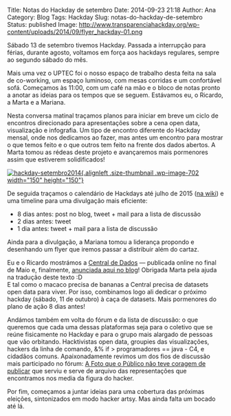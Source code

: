 Title: Notas do Hackday de setembro
Date: 2014-09-23 21:18
Author: Ana
Category: Blog
Tags: Hackday
Slug: notas-do-hackday-de-setembro
Status: published
Image: http://www.transparenciahackday.org/wp-content/uploads/2014/09/flyer_hackday-01.png

Sábado 13 de setembro tivemos Hackday. Passada a interrupção para férias, durante agosto, voltamos em força aos hackdays regulares, sempre ao segundo sábado do mês.

Mais uma vez o UPTEC foi o nosso espaço de trabalho desta feita na sala de co-working, um espaço luminoso, com mesas corridas e um confortável sofá. Começamos às 11:00, com um café na mão e o bloco de notas pronto a anotar as ideias para os tempos que se seguem. Estávamos eu, o Ricardo, a Marta e a Mariana.

Nesta conversa matinal traçamos planos para iniciar em breve um ciclo de encontros direcionado para apresentações sobre a cena open data, visualização e infografia. Um tipo de encontro diferente do Hackday mensal, onde nos dedicamos ao fazer, mas antes um encontro para mostrar o que temos feito e o que outros tem feito na frente dos dados abertos. A Marta tomou as rédeas deste projeto e avançaremos mais pormenores assim que estiverem solidificados!

[![hackday-setembro2014](http://www.transparenciahackday.org/wp-content/uploads/2014/09/hackday-setembro2014-150x150.png){.alignleft .size-thumbnail .wp-image-702 width="150" height="150"}](http://www.transparenciahackday.org/wp-content/uploads/2014/09/hackday-setembro2014.png)

De seguida traçamos o calendário de Hackdays até julho de 2015 ([na wiki](http://www.transparenciahackday.org/wiki/doku.php?id=hackdays)) e uma timeline para uma divulgação mais eficiente:

-   8 dias antes: post no blog, tweet + mail para a lista de discussão
-   2 dias antes: tweet
-   1 dia antes: tweet + mail para a lista de discussão

Ainda para a divulgação, a Mariana tomou a liderança propondo e desenhando um flyer que iremos passar a distribuir além do cartaz.

Eu e o Ricardo mostrámos a [Central de Dados](http://centradaldedados.pt) ― publicada online no final de Maio e, finalmente, [anunciada aqui no blog](http://www.transparenciahackday.org/2014/09/datacentral-um-frontend-estatico-para-colecoes-de-dados/)! Obrigada Marta pela ajuda na tradução deste texto :D  
E tal como o macaco precisa de bananas a Central precisa de datasets open data para viver. Por isso, combinamos logo ali dedicar o próximo hackday (sábado, 11 de outubro) à caça de datasets. Mais pormenores do plano de ação 8 dias antes!

Andámos também em volta do fórum e da lista de discussão: o que queremos que cada uma dessas plataformas seja para o coletivo que se reúne fisicamente no Hackday e para o grupo mais alargado de pessoas que vão orbitando. Hacktivistas open data, groupies das visualizações, hackers da linha de comando, &% if \> programadores == java - C4, e cidadãos comuns. Apaixonadamente revimos um dos fios de discussão mais participado no fórum: [A Foto que o Público não teve coragem de publicar](http://transparenciahackday.org/forum/discussion/21/a-foto-de-sabado-que-o-publico-nao-teve-a-coragem-de-publicar) que serviu e serve de arquivo das representações que encontramos nos media da figura do hacker.

Por fim, começamos a juntar ideias para uma cobertura das próximas eleições, sintonizados em modo hacker artsy. Mas ainda falta um bocado até lá.
